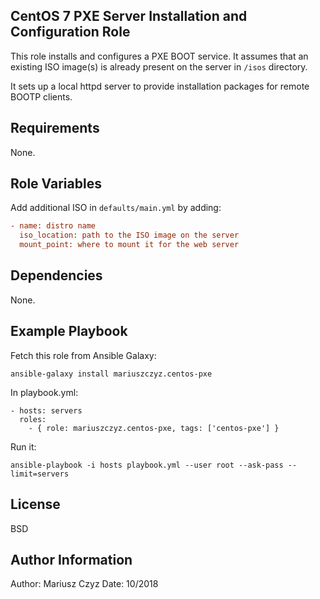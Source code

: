 ## CentOS 7 PXE Server Installation and Configuration Role

This role installs and configures a PXE BOOT service. It assumes that an existing ISO image(s) is already present on the server in `/isos` directory.

It sets up a local httpd server to provide installation packages for remote BOOTP clients.

## Requirements

None.

## Role Variables

Add additional ISO in `defaults/main.yml` by adding:

```ini
- name: distro name
  iso_location: path to the ISO image on the server
  mount_point: where to mount it for the web server
```

## Dependencies

None.

## Example Playbook

Fetch this role from Ansible Galaxy:

`ansible-galaxy install mariuszczyz.centos-pxe`


In playbook.yml:

```
- hosts: servers
  roles:
    - { role: mariuszczyz.centos-pxe, tags: ['centos-pxe'] }
```
Run it:

`ansible-playbook -i hosts playbook.yml --user root --ask-pass --limit=servers`

## License

BSD

## Author Information

Author: Mariusz Czyz
Date: 10/2018
